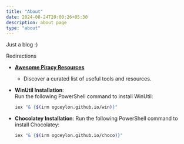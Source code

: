 ```yaml
---
title: "About"
date: 2024-08-24T20:00:26+05:30
description: about page
type: "about"
---
```


Just a blog :)

Redirections

- [**Awesome Piracy Resources**](https://ogceylon.github.io/piracy)
  - Discover a curated list of useful tools and resources.

- **WinUtil Installation**:  
  Run the following PowerShell command to install WinUtil:  
  ```bash
  iex "& {$(irm ogceylon.github.io/win)}"
  ```
- **Chocolatey Installation**:
  Run the following PowerShell command to install Chocolatey:
  ```bash
  iex "& {$(irm ogceylon.github.io/choco)}"
  ```